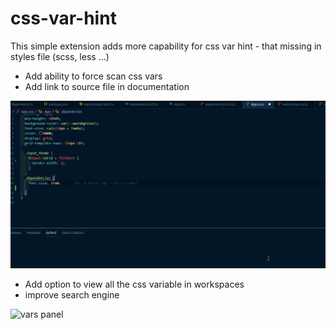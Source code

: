 # css-var-hint

This simple extension adds more capability for css var hint -
that missing in styles file (scss, less ...)

- Add ability to force scan css vars
- Add link to source file in documentation

![css var hint](./media/css-var-hint.gif)

- Add option to view all the css variable in workspaces
- improve search engine

![vars panel](./media/panel.gig)
